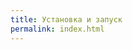 ```yaml
---
title: Установка и запуск
permalink: index.html
---
```


<!--#include virtual="/configurator.html" -->
